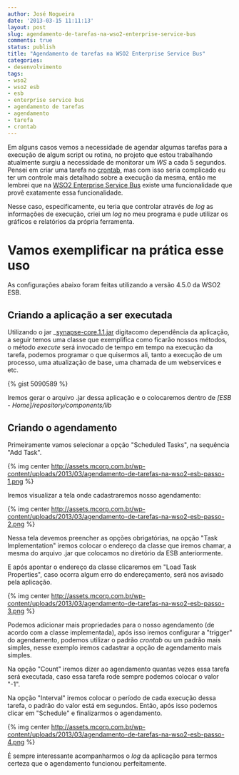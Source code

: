 ```yaml
---
author: José Nogueira
date: '2013-03-15 11:11:13'
layout: post
slug: agendamento-de-tarefas-na-wso2-enterprise-service-bus
comments: true
status: publish
title: "Agendamento de tarefas na WSO2 Enterprise Service Bus"
categories:
- desenvolvimento
tags:
- wso2
- wso2 esb
- esb
- enterprise service bus
- agendamento de tarefas
- agendamento
- tarefa
- crontab
---
```


Em alguns casos vemos a necessidade de agendar algumas tarefas para a execução de algum script ou rotina, no projeto que estou trabalhando atualmente surgiu a necessidade de monitorar um _WS_ a cada 5 segundos. Pensei em criar uma tarefa no [crontab](http://pt.wikipedia.org/wiki/Crontab), mas com isso seria complicado eu ter um controle mais detalhado sobre a execução da mesma, então me lembrei que na [WSO2 Enterprise Service Bus](http://wso2.com/products/enterprise-service-bus/) existe uma funcionalidade que provê exatamente essa funcionalidade.

Nesse caso, especificamente, eu teria que controlar através de _log_ as informações de execução, criei um _log_ no meu programa e pude utilizar os gráficos e relatórios da própria ferramenta.

# Vamos exemplificar na prática esse uso

As configurações abaixo foram feitas utilizando a versão 4.5.0 da WSO2 ESB.

## Criando a aplicação a ser executada

Utilizando o jar _[synapse-core.1.1.jar](http://mirrors.ibiblio.org/pub/mirrors/maven2/org/apache/synapse/synapse-core/1.1/synapse-core-1.1.jar) digitacomo dependência da aplicação, a seguir temos uma classe que exemplifica como ficarão nossos métodos, o método _execute_ será invocado de tempo em tempo na execução da tarefa, podemos programar o que quisermos ali, tanto a execução de um processo, uma atualização de base, uma chamada de um webservices e etc.

{% gist 5090589 %}

Iremos gerar o arquivo .jar dessa aplicação e o colocaremos dentro de _[ESB - Home]/repository/components/lib_

## Criando o agendamento

Primeiramente vamos selecionar a opção "Scheduled Tasks", na sequência "Add Task".

{% img center http://assets.mcorp.com.br/wp-content/uploads/2013/03/agendamento-de-tarefas-na-wso2-esb-passo-1.png %}

Iremos visualizar a tela onde cadastraremos nosso agendamento:

{% img center http://assets.mcorp.com.br/wp-content/uploads/2013/03/agendamento-de-tarefas-na-wso2-esb-passo-2.png %}

Nessa tela devemos preencher as opções obrigatórias, na opção "Task Implementation" iremos colocar o endereço da classe que iremos chamar, a mesma do arquivo .jar que colocamos no diretório da ESB anteriormente.

E após apontar o endereço da classe clicaremos em "Load Task Properties", caso ocorra algum erro do endereçamento, será nos avisado pela aplicação.

{% img center http://assets.mcorp.com.br/wp-content/uploads/2013/03/agendamento-de-tarefas-na-wso2-esb-passo-3.png %}

Podemos adicionar mais propriedades para o nosso agendamento (de acordo com a classe implementada), após isso iremos configurar a "trigger" do agendamento, podemos utilizar o padrão _crontab_ ou um padrão mais simples, nesse exemplo iremos cadastrar a opção de agendamento mais simples.

Na opção "Count" iremos dizer ao agendamento quantas vezes essa tarefa será executada, caso essa tarefa rode sempre podemos colocar o valor "-1".

Na opção "Interval" iremos colocar o período de cada execução dessa tarefa, o padrão do valor está em segundos. Então, após isso podemos clicar em "Schedule" e finalizarmos o agendamento.

{% img center http://assets.mcorp.com.br/wp-content/uploads/2013/03/agendamento-de-tarefas-na-wso2-esb-passo-4.png %}

É sempre interessante acompanharmos o _log_ da aplicação para termos certeza que o agendamento funcionou perfeitamente.
